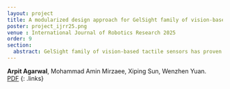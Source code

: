 ```yaml
---
layout: project
title: A modularized design approach for GelSight family of vision-based tactile sensors
poster: project_ijrr25.png
venue : International Journal of Robotics Research 2025
order: 9
section: 
  abstract: GelSight family of vision-based tactile sensors has proven to be effective for multiple robot perception and manipulation tasks. These sensors are based on an internal optical system and an embedded camera to capture the deformation of the soft sensor surface, inferring the high-resolution geometry of the objects in contact. However, customizing the sensors for different robot hands requires a tedious trial-and-error process to redesign the optical system. In this paper, we formulate the GelSight sensor design process as a systematic and objective-driven design problem and perform the design optimization with a physically accurate optical simulation. The method is based on modularizing and parameterizing the sensor’s optical components and designing four generalizable objective functions to evaluate the sensor. We implement the method with an interactive and easy-to-use toolbox called OptiSense Studio. With the toolbox, non-sensor experts can quickly optimize their sensor design in both forward and inverse ways following our predefined modules and steps. We demonstrate our system with four different GelSight sensors by quickly optimizing their initial design in simulation and transferring it to the real sensors.
---
```

**Arpit Agarwal**, Mohammad Amin Mirzaee, Xiping Sun, Wenzhen Yuan.  
[PDF](https://arxiv.org/abs/2504.14739) 
{: .links} 
